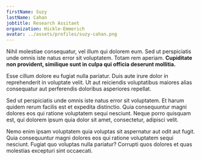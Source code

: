 ```yaml
---
firstName: Suzy
lastName: Cahan
jobtitle: Research Assitant
organization: Hickle-Emmerich
avatar: ../assets/profiles/suzy-cahan.png
---
```


Nihil molestiae consequatur, vel illum qui dolorem eum. Sed ut perspiciatis unde omnis iste natus error sit voluptatem. Totam rem aperiam. **Cupiditate non provident, similique sunt in culpa qui officia deserunt mollitia.**

Esse cillum dolore eu fugiat nulla pariatur. Duis aute irure dolor in reprehenderit in voluptate velit. Ut aut reiciendis voluptatibus maiores alias consequatur aut perferendis doloribus asperiores repellat.

Sed ut perspiciatis unde omnis iste natus error sit voluptatem. Et harum quidem rerum facilis est et expedita distinctio. Quia consequuntur magni dolores eos qui ratione voluptatem sequi nesciunt. Neque porro quisquam est, qui dolorem ipsum quia dolor sit amet, consectetur, adipisci velit.

Nemo enim ipsam voluptatem quia voluptas sit aspernatur aut odit aut fugit. Quia consequuntur magni dolores eos qui ratione voluptatem sequi nesciunt. Fugiat quo voluptas nulla pariatur? Corrupti quos dolores et quas molestias excepturi sint occaecati.
